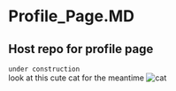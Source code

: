 # Profile_Page.MD
## Host repo for profile page
`under construction`  
look at this cute cat for the meantime
![cat](https://avatars.githubusercontent.com/u/80444139?v=4)